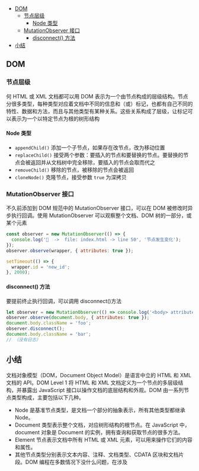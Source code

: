 - [DOM](#dom)
  - [节点层级](#节点层级)
    - [Node 类型](#node-类型)
  - [MutationObserver 接口](#mutationobserver-接口)
    - [disconnect() 方法](#disconnect-方法)
- [小结](#小结)

## DOM

### 节点层级

何 HTML 或 XML 文档都可以用 DOM 表示为一个由节点构成的层级结构。节点分很多类型，每种类型对应着文档中不同的信息和（或）标记，也都有自己不同的特性、数据和方法，而且与其他类型有某种关系。这些关系构成了层级，让标记可以表示为一个以特定节点为根的树形结构

#### Node 类型

- `appendChild()` 添加一个子节点，如果存在改节点，改为移动位置
- `replaceChild()` 接受两个参数：要插入的节点和要替换的节点。要替换的节点会被返回并从文档树中完全移除，要插入的节点会取而代之
- `removeChild()` 移除的节点，被移除的节点会被返回
- `cloneNode()` 克隆节点，接受参数 `true` 为深拷贝

### MutationObserver 接口

不久前添加到 DOM 规范中的 MutationObserver 接口，可以在 DOM 被修改时异步执行回调。使用 MutationObserver 可以观察整个文档、DOM 树的一部分，或某个元素

```js
const observer = new MutationObserver(() => {
  console.log('🚩  ->  file: index.html -> line 50', '节点发生变化');
});
observer.observe(wrapper, { attributes: true });

setTimeout(() => {
  wrapper.id = 'new_id';
}, 2000);
```

#### disconnect() 方法

要提前终止执行回调，可以调用 disconnect()方法

```js
let observer = new MutationObserver(() => console.log('<body> attributes changed'));
observer.observe(document.body, { attributes: true });
document.body.className = 'foo';
observer.disconnect();
document.body.className = 'bar';
// （没有日志）
```

## 小结

文档对象模型（DOM，Document Object Model）是语言中立的 HTML 和 XML 文档的 API。DOM Level 1 将 HTML 和 XML 文档定义为一个节点的多层级结构，并暴露出 JavaScript 接口以操作文档的底层结构和外观。DOM 由一系列节点类型构成，主要包括以下几种。

- Node 是基准节点类型，是文档一个部分的抽象表示，所有其他类型都继承 Node。
- Document 类型表示整个文档，对应树形结构的根节点。在 JavaScript 中，document 对象是 Document 的实例，拥有查询和获取节点的很多方法。
- Element 节点表示文档中所有 HTML 或 XML 元素，可以用来操作它们的内容和属性。
- 其他节点类型分别表示文本内容、注释、文档类型、CDATA 区块和文档片段。DOM 编程在多数情况下没什么问题，在涉及<script>和<style>元素时会有一点兼容性问题。因为这些元素分别包含脚本和样式信息，所以浏览器会将它们与其他元素区别对待。

要理解 DOM，最关键的一点是知道影响其性能的问题所在。DOM 操作在 JavaScript 代码中是代价比较高的，NodeList 对象尤其需要注意。NodeList 对象是“实时更新”的，这意味着每次访问它都会执行一次新的查询。考虑到这些问题，实践中要尽量减少 DOM 操作的数量。

MutationObserver 是为代替性能不好的 MutationEvent 而问世的。使用它可以有效精准地监控 DOM 变化，而且 API 也相对简单。
